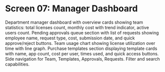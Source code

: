 # Screen 07: Manager Dashboard

Department manager dashboard with overview cards showing team statistics: total licenses count, monthly cost with trend indicator, active users count. Pending approvals queue section with list of requests showing employee name, request type, cost, submission date, and quick approve/reject buttons. Team usage chart showing license utilization over time with line graph. Purchase templates section displaying template cards with name, app count, cost per user, times used, and quick access buttons. Side navigation for Team, Templates, Approvals, Requests. Filter and search capabilities.

